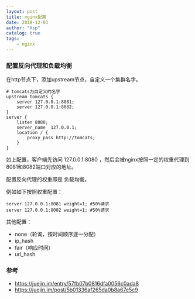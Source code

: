 ```yaml
---
layout: post
title: nginx配置
date: 2018-12-03
author: "Xsp"
catalog: true
tags:
    - nginx
---
```




### 配置反向代理和负载均衡

在http节点下，添加upstream节点，自定义一个集群名字。

```nginx
# tomcats为自定义的名字
upstream tomcats {
    server 127.0.0.1:8081;
    server 127.0.0.1:8082;
}
server {
    listen 8080;
    server_name  127.0.0.1;
    location / {
        proxy_pass http://tomcats;
    }
}
```



如上配置，客户端先访问  127.0.0.1:8080 ，然后会被nginx按照一定的权重代理到 8081和8082端口对应的地址。

配置反向代理的权重即是 负载均衡。

例如如下按照权重配置：

```nginx
server 127.0.0.1:8081 weight=1; #50%请求
server 127.0.0.1:8082 weight=1; #50%请求
```

其他配置：

- none（轮询，按时间顺序逐一分配）
- ip_hash
- fair（响应时间）
- url_hash



### 参考

- https://juejin.im/entry/57fb07b0816dfa0056c0ada8
- https://juejin.im/post/5b01336af265da0b8a67e5c9

